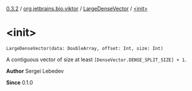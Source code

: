[0.3.2](../../index.md) / [org.jetbrains.bio.viktor](../index.md) / [LargeDenseVector](index.md) / [&lt;init&gt;](.)

# &lt;init&gt;

`LargeDenseVector(data: DoubleArray, offset: Int, size: Int)`

A contiguous vector of size at least `[DenseVector.DENSE_SPLIT_SIZE] + 1`.

**Author**
Sergei Lebedev

**Since**
0.1.0

